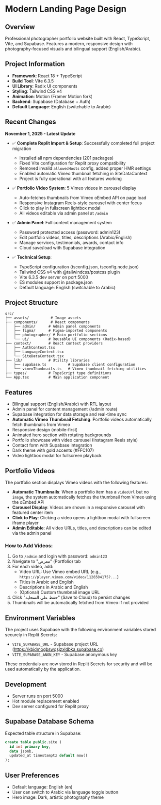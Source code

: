 # Modern Landing Page Design

## Overview
Professional photographer portfolio website built with React, TypeScript, Vite, and Supabase. Features a modern, responsive design with photography-focused visuals and bilingual support (English/Arabic).

## Project Information
- **Framework**: React 18 + TypeScript
- **Build Tool**: Vite 6.3.5
- **UI Library**: Radix UI components
- **Styling**: Tailwind CSS v4
- **Animation**: Motion (Framer Motion fork)
- **Backend**: Supabase (Database + Auth)
- **Default Language**: English (switchable to Arabic)

## Recent Changes
**November 1, 2025 - Latest Update**
- ✅ **Complete Replit Import & Setup**: Successfully completed full project migration
  - Installed all npm dependencies (201 packages)
  - Fixed Vite configuration for Replit proxy compatibility
  - Removed invalid `allowedHosts` config, added proper HMR settings
  - Enabled automatic Vimeo thumbnail fetching in SiteDataContext
  - Project is fully operational with all features working
  
- ✅ **Portfolio Video System**: 5 Vimeo videos in carousel display
  - Auto-fetches thumbnails from Vimeo oEmbed API on page load
  - Responsive Instagram Reels-style carousel with center focus
  - Click to play in fullscreen lightbox modal
  - All videos editable via admin panel at `/admin`
  
- ✅ **Admin Panel**: Full content management system
  - Password protected access (password: admin123)
  - Edit portfolio videos, titles, descriptions (Arabic/English)
  - Manage services, testimonials, awards, contact info
  - Cloud save/load with Supabase integration
  
- ✅ **Technical Setup**:
  - TypeScript configuration (tsconfig.json, tsconfig.node.json)
  - Tailwind CSS v4 with @tailwindcss/postcss plugin
  - Vite 6.3.5 dev server on port 5000
  - ES modules support in package.json
  - Default language: English (switchable to Arabic)

## Project Structure
```
src/
├── assets/          # Image assets
├── components/      # React components
│   ├── admin/      # Admin panel components
│   ├── figma/      # Figma-imported components
│   ├── photographer/ # Main portfolio sections
│   └── ui/         # Reusable UI components (Radix-based)
├── context/        # React context providers
│   ├── AuthContext.tsx
│   ├── LanguageContext.tsx
│   └── SiteDataContext.tsx
├── lib/            # Utility libraries
│   ├── supabase.ts          # Supabase client configuration
│   └── vimeoThumbnails.ts   # Vimeo thumbnail fetching utilities
├── types/          # TypeScript type definitions
└── App.tsx         # Main application component
```

## Features
- Bilingual support (English/Arabic) with RTL layout
- Admin panel for content management (/admin route)
- Supabase integration for data storage and real-time sync
- **Automatic Vimeo Thumbnail Fetching**: Portfolio videos automatically fetch thumbnails from Vimeo
- Responsive design (mobile-first)
- Animated hero section with rotating backgrounds
- Portfolio showcase with video carousel (Instagram Reels style)
- Contact form with Supabase integration
- Dark theme with gold accents (#FFC107)
- Video lightbox modal for fullscreen playback

## Portfolio Videos
The portfolio section displays Vimeo videos with the following features:
- **Automatic Thumbnails**: When a portfolio item has a `videoUrl` but no `image`, the system automatically fetches the thumbnail from Vimeo using the oEmbed API
- **Carousel Display**: Videos are shown in a responsive carousel with featured center item
- **Click to Play**: Clicking a video opens a lightbox modal with fullscreen iframe player
- **Admin Editable**: All video URLs, titles, and descriptions can be edited via the admin panel

### How to Add Videos:
1. Go to `/admin` and login with password: `admin123`
2. Navigate to "معرض" (Portfolio) tab
3. For each video, add:
   - Video URL: Use Vimeo embed URL (e.g., `https://player.vimeo.com/video/1126504175?...`)
   - Titles in Arabic and English
   - Descriptions in Arabic and English
   - (Optional) Custom thumbnail image URL
4. Click "حفظ على السحابة" (Save to Cloud) to persist changes
5. Thumbnails will be automatically fetched from Vimeo if not provided

## Environment Variables
The project uses Supabase with the following environment variables stored securely in Replit Secrets:
- `VITE_SUPABASE_URL` - Supabase project URL (https://kbjdmogbswqsjzxldbka.supabase.co)
- `VITE_SUPABASE_ANON_KEY` - Supabase anonymous key

These credentials are now stored in Replit Secrets for security and will be used automatically by the application.

## Development
- Server runs on port 5000
- Hot module replacement enabled
- Dev server configured for Replit proxy

## Supabase Database Schema
Expected table structure in Supabase:
```sql
create table public.site (
  id int primary key,
  data jsonb,
  updated_at timestamptz default now()
);
```

## User Preferences
- Default language: English (en)
- User can switch to Arabic via language toggle button
- Hero image: Dark, artistic photography theme
